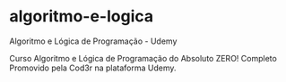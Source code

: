 # algoritmo-e-logica
Algoritmo e Lógica de Programação - Udemy

Curso 
Algoritmo e Lógica de Programação do Absoluto ZERO! Completo
Promovido pela Cod3r na plataforma Udemy.
